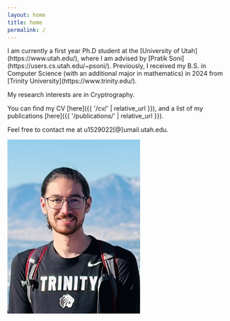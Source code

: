 ```yaml
---
layout: home
title: home
permalink: /
---
```


<div class="row">
  <div class="col-xs-6 col-sm-6 col-md-6 col-lg-6">
   I am currently a first year Ph.D student at the [University of Utah](https://www.utah.edu/), where I am advised by [Pratik Soni](https://users.cs.utah.edu/~psoni/). Previously, I received my B.S. in Computer Science (with an additional major in mathematics) in 2024 from [Trinity University](https://www.trinity.edu/).

   My research interests are in Cryptrography.

   You can find my CV [here]({{ '/cv/' | relative_url }}), and a list of my publications [here]({{ '/publications/' | relative_url }}).

   Feel free to contact me at u1529022\[@\]umail.utah.edu.
  </div>
  <div class="col-xs-6 col-sm-6 col-md-6 col-lg-6"  markdown="0">
    <img src="assets/me.jpg" alt="drawing" width="300"/>
  </div>
</div>